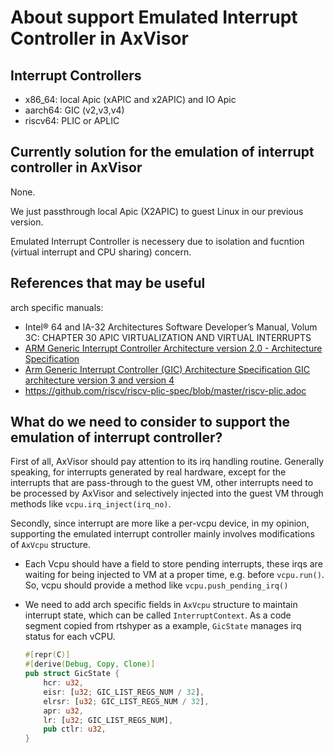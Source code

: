# About support Emulated Interrupt Controller in AxVisor

## Interrupt Controllers

* x86_64: local Apic (xAPIC and x2APIC) and IO Apic
* aarch64: GIC (v2,v3,v4)
* riscv64: PLIC or APLIC

## Currently solution for the emulation of interrupt controller in AxVisor

None.

We just passthrough local Apic (X2APIC) to guest Linux in our previous version.

Emulated Interrupt Controller is necessery due to isolation and fucntion (virtual interrupt and CPU sharing) concern.

## References that may be useful

arch specific manuals:

* Intel® 64 and IA-32 Architectures Software Developer’s Manual, Volum 3C: CHAPTER 30 APIC VIRTUALIZATION AND VIRTUAL INTERRUPTS
* [ARM Generic Interrupt Controller Architecture version 2.0 - Architecture Specification](https://developer.arm.com/documentation/ihi0048/latest/)
* [Arm Generic Interrupt Controller (GIC) Architecture Specification GIC architecture version 3 and version 4](https://developer.arm.com/documentation/ihi0069/latest/)
* https://github.com/riscv/riscv-plic-spec/blob/master/riscv-plic.adoc


## What do we need to consider to support the emulation of interrupt controller?

First of all, AxVisor should pay attention to its irq handling routine.
Generally speaking, for interrupts generated by real hardware, 
except for the interrupts that are pass-through to the guest VM, 
other interrupts need to be processed by AxVisor 
and selectively injected into the guest VM through methods like `vcpu.irq_inject(irq_no)`.


Secondly, since interrupt are more like a per-vcpu device, 
in my opinion, 
supporting the emulated interrupt controller mainly involves modifications of `AxVcpu` structure.
 

* Each Vcpu should have a field to store pending interrupts, these irqs are waiting for being injected to VM at a proper time, e.g. before `vcpu.run()`. So, vcpu should provide a method like `vcpu.push_pending_irq()`



* We need to add arch specific fields in `AxVcpu` structure to maintain interrupt state, which can be called `InterruptContext`.
As a code segment copied from rtshyper as a example, `GicState` manages irq status for each vCPU.

    ```Rust
    #[repr(C)]
    #[derive(Debug, Copy, Clone)]
    pub struct GicState {
        hcr: u32,
        eisr: [u32; GIC_LIST_REGS_NUM / 32],
        elrsr: [u32; GIC_LIST_REGS_NUM / 32],
        apr: u32,
        lr: [u32; GIC_LIST_REGS_NUM],
        pub ctlr: u32,
    }
    ```



